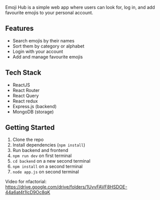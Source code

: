 Emoji Hub is a simple web app where users can look for, log in, and add favourite emojis to your personal account.

## Features
-  Search emojis by their names
-  Sort them by category or alphabet
-  Login with your account
-  Add and manage favourite emojis

## Tech Stack
- ReactJS
- React Router
- React Query
- React redux
- Express.js (backend)
- MongoDB (storage)

## Getting Started
1. Clone the repo  
2. Install dependencies (`npm install`)  
3. Run backend and frontend
4. `npm run dev` on first terminal
5. `cd backend` on a new second terminal
6. `npm install` on a second terminal
7. `node app.js` on second terminal  

Video for nfactorial: 
https://drive.google.com/drive/folders/1UvvFAVF8HSDOE-44a6at4t1IcD9Oc8qK
